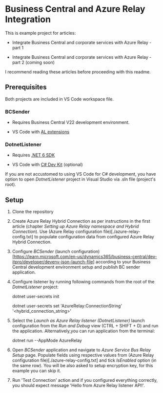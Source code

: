 
# Business Central and Azure Relay Integration

This is example project for articles:

- Integrate Business Central and corporate services with Azure Relay - part 1

- Integrate Business Central and corporate services with Azure Relay - part 2 (coming soon)

  

I recommend reading these articles before proceeding with this readme.

  

## Prerequisites

Both projects are included in VS Code workspace file.

### BCSender

- Requires Business Central V22 development environment.

- VS Code with [AL extensions](https://marketplace.visualstudio.com/items?itemName=ms-dynamics-smb.al)

  

### DotnetListener

- Requires [.NET 6 SDK](https://dotnet.microsoft.com/en-us/download/dotnet/6.0)

- VS Code with [C# Dev Kit](https://marketplace.visualstudio.com/items?itemName=ms-dotnettools.csdevkit) (optional)

  

If you are not accustomed to using VS Code for C# development, you have option to open *DotnetListener* project in Visual Studio via .sln file (project's root).

  

## Setup

1. Clone the repository

2. Create Azure Relay Hybrid Connection as per instructions in the first article (chapter *Setting up Azure Relay namespace and Hybrid Connection*). Use (Azure Relay configuration file)[./azure-relay-config.txt] to populate configuration data from configured Azure Relay Hybrid Connection.

3. Configure *BCSender* (launch configuration)[https://learn.microsoft.com/en-us/dynamics365/business-central/dev-itpro/developer/devenv-json-launch-file] according to your Business Central development environment setup and publish BC sender application.

4. Configure listener by running following commands from the root of the *DotnetListener* project:

    dotnet user-secrets init

    dotnet user-secrets set 'AzureRelay:ConnectionString' '<hybrid_connection_string>'


5. Select the *Launch as Azure Relay listener (DotnetListener)* launch configuration from the *Run and Debug* view (CTRL + SHIFT + D) and run the application. Alternatively,you can run application from the terminal:

    dotnet run --AppMode AzureRelay


6. Open *BCSender* application and navigate to *Azure Service Bus Relay Setup* page. Populate fields using respective values from (Azure Relay configuration file)[./azure-relay-config.txt] and tick *IsEnabled* option (in the same row). You will be also asked to setup encryption key, for this example you can skip it.

7. Run 'Test Connection' action and if you configured everything correctly, you should expect message 'Hello from Azure Relay listener API!'.

